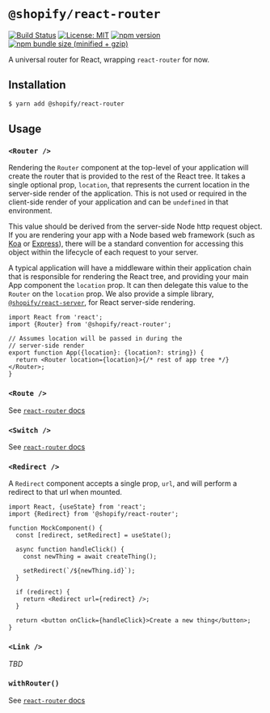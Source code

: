 # `@shopify/react-router`

[![Build Status](https://travis-ci.org/Shopify/quilt.svg?branch=master)](https://travis-ci.org/Shopify/quilt)
[![License: MIT](https://img.shields.io/badge/License-MIT-green.svg)](LICENSE.md) [![npm version](https://badge.fury.io/js/%40shopify%2Freact-router.svg)](https://badge.fury.io/js/%40shopify%2Freact-router.svg) [![npm bundle size (minified + gzip)](https://img.shields.io/bundlephobia/minzip/@shopify/react-router.svg)](https://img.shields.io/bundlephobia/minzip/@shopify/react-router.svg)

A universal router for React, wrapping `react-router` for now.

## Installation

```bash
$ yarn add @shopify/react-router
```

## Usage

### `<Router />`

Rendering the `Router` component at the top-level of your application will create the router that is provided to the rest of the React tree. It takes a single optional prop, `location`, that represents the current location in the server-side render of the application. This is not used or required in the client-side render of your application and can be `undefined` in that environment.

This value should be derived from the server-side Node http request object. If you are rendering your app with a Node based web framework (such as [Koa](https://koajs.com/#request) or [Express](http://expressjs.com/en/5x/api.html#req)), there will be a standard convention for accessing this object within the lifecycle of each request to your server.

A typical application will have a middleware within their application chain that is responsible for rendering the React tree, and providing your main App component the `location` prop. It can then delegate this value to the `Router` on the `location` prop. We also provide a simple library, [`@shopify/react-server`](../react-server/README.md), for React server-side rendering.

```tsx
import React from 'react';
import {Router} from '@shopify/react-router';

// Assumes location will be passed in during the
// server-side render
export function App({location}: {location?: string}) {
  return <Router location={location}>{/* rest of app tree */}</Router>;
}
```

### `<Route />`

See [`react-router` docs](https://reacttraining.com/react-router/web/api/Route)

### `<Switch />`

See [`react-router` docs](https://reacttraining.com/react-router/web/api/Switch)

### `<Redirect />`

A `Redirect` component accepts a single prop, `url`, and will perform a redirect to that url when mounted.

```tsx
import React, {useState} from 'react';
import {Redirect} from '@shopify/react-router';

function MockComponent() {
  const [redirect, setRedirect] = useState();

  async function handleClick() {
    const newThing = await createThing();

    setRedirect(`/${newThing.id}`);
  }

  if (redirect) {
    return <Redirect url={redirect} />;
  }

  return <button onClick={handleClick}>Create a new thing</button>;
}
```

### `<Link />`

_TBD_

### `withRouter()`

See [`react-router` docs](https://reacttraining.com/react-router/core/api/withRouter)
